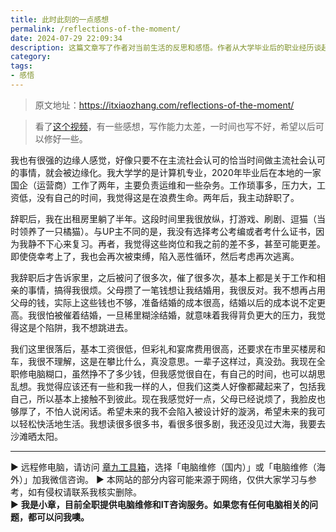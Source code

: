 ```yaml
---
title: 此时此刻的一点感想
permalink: /reflections-of-the-moment/
date: 2024-07-29 22:09:34
description: 这篇文章写了作者对当前生活的反思和感悟。作者从大学毕业后的职业经历谈起，描述了在国企工作的压力和辞职后的放纵时光，探讨了对主流社会价值观的质疑和对自由生活的追求，表达了对未来轻松快活生活的期望。
category:
tags:
- 感悟
---
```


> 原文地址：<https://itxiaozhang.com/reflections-of-the-moment/>

> 看了[这个视频](https://www.bilibili.com/video/BV1N142187gf)，有一些感想，写作能力太差，一时间也写不好，希望以后可以修好一些。

我也有很强的边缘人感觉，好像只要不在主流社会认可的恰当时间做主流社会认可的事情，就会被边缘化。我大学学的是计算机专业，2020年毕业后在本地的一家国企（运营商）工作了两年，主要负责运维和一些杂务。工作琐事多，压力大，工资低，没有自己的时间，我觉得这是在浪费生命。两年后，我主动辞职了。

辞职后，我在出租房里躺了半年。这段时间里我很放纵，打游戏、刷剧、逗猫（当时领养了一只橘猫）。与UP主不同的是，我没有选择考公考编或者考什么证书，因为我静不下心来复习。再者，我觉得这些岗位和我之前的差不多，甚至可能更差。即使侥幸考上了，我也会再次被束缚，陷入恶性循环，然后考虑再次逃离。

我辞职后才告诉家里，之后被问了很多次，催了很多次，基本上都是关于工作和相亲的事情，搞得我很烦。父母攒了一笔钱想让我结婚用，我很反对。我不想再占用父母的钱，实际上这些钱也不够，准备结婚的成本很高，结婚以后的成本说不定更高。我很怕被催着结婚，一旦稀里糊涂结婚，就意味着我得背负更大的压力，我觉得这是个陷阱，我不想跳进去。

我们这里很落后，基本工资很低，但彩礼和宴席费用很高，还要求在市里买楼房和车，我很不理解，这是在攀比什么，真没意思。一辈子这样过，真没劲。我现在全职修电脑糊口，虽然挣不了多少钱，但我感觉很自在，有自己的时间，也可以胡思乱想。我觉得应该还有一些和我一样的人，但我们这类人好像都藏起来了，包括我自己，所以基本上接触不到彼此。现在我感觉好一点，父母已经说烦了，我脸皮也够厚了，不怕人说闲话。希望未来的我不会陷入被设计好的漩涡，希望未来的我可以轻松快活地生活。我想读很多很多书，看很多很多剧，我还没见过大海，我要去沙滩晒太阳。

---
▶ 远程修电脑，请访问 [章九工具箱](https://zhang9.com/)，选择「电脑维修（国内）」或「电脑维修（海外）」加我微信咨询。 
▶ 本网站的部分内容可能来源于网络，仅供大家学习与参考，如有侵权请联系我核实删除。  
▶ **我是小章，目前全职提供电脑维修和IT咨询服务。如果您有任何电脑相关的问题，都可以问我噢。**  

